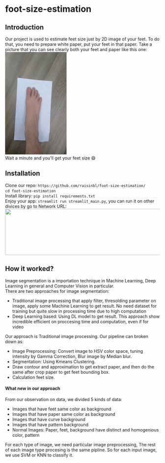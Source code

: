 # foot-size-estimation

## Introduction
Our project is used to estimate feet size just by 2D image of your feet. To do that, you need to prepare white paper, put your feet in that paper. Take a picture that you can see clearly both your feet and paper like this one:<br>
<img src="https://github.com/raisinbl/foot-size-estimation/blob/main/image_classified/normal_img/23809.jpeg" alt="uploaded image" width="200" height="333"/> <br> 
Wait a minute and you'll get your feet size :smile:

## Installation
Clone our repo: `https://github.com/raisinbl/foot-size-estimation/` <br>
`cd foot-size-estimation`<br>
Install library: `pip install requirements.txt` <br>
Enjoy your app: `streamlit run streamlit_main.py`, you can run it on other divices by go to Network URL:<br>
<img src="https://user-images.githubusercontent.com/66005831/176816188-2d4bd5d2-7a94-4852-ba6d-139b67d3db68.png" alt="" width="866" height="150"/>

## How it worked?
Image segmentation is a importation technique in Machine Learning, Deep Learning in general and Computer Vision in particular.<br>
There are two approaches for image segmentation:<br>
  - Traditional image processing that apply filter, thresolding parameter on image, apply some Machine Learning to get result. No need dataset for training but quite slow in processing time due to high computation 
  - Deep Learning based: Using DL model to get result. This approach show incredible efficient on proccesing time and computation, even if for video

Our approach is Traditional image processing. Our pipeline can broken down as:
  - Image Preprocessing: Convert image to HSV color space, tuning intensity by Gamma Correction, Blur image by Median blur.
  - Segmentation: Using Kmeans Clustering.
  - Draw contour and approximation to get extract paper, and then do the same after crop paper to get feet bounding box.
  - Calculation feet size.

#### What new in our approach
 From our observation on data, we divided 5 kinds of data:
  - Images that have feet same color as background
  - Images that have paper same color as background
  - Images that have curve background
  - Images that have pattern background
  - Normal Images: Paper, feet, background have distinct and homogenious color, pattern
 
 For each type of image, we need particular image preprocessing, The rest of each image type procesing is the same pipline. So for each input image, we use SVM or KNN to classify it.
 
 

